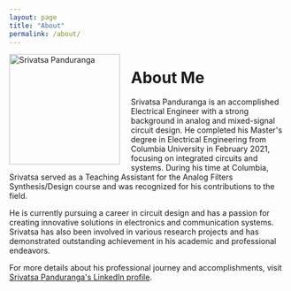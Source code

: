 ```yaml
---
layout: page
title: "About"
permalink: /about/
---
```


<img src="{{ '/assets/images/profile.jpg' | relative_url }}" alt="Srivatsa Panduranga" style="width:200px; float:left; margin-right:20px;"/>

# About Me

Srivatsa Panduranga is an accomplished Electrical Engineer with a strong background in analog and mixed-signal circuit design. He completed his Master's degree in Electrical Engineering from Columbia University in February 2021, focusing on integrated circuits and systems. During his time at Columbia, Srivatsa served as a Teaching Assistant for the Analog Filters Synthesis/Design course and was recognized for his contributions to the field.

He is currently pursuing a career in circuit design and has a passion for creating innovative solutions in electronics and communication systems. Srivatsa has also been involved in various research projects and has demonstrated outstanding achievement in his academic and professional endeavors.

For more details about his professional journey and accomplishments, visit [Srivatsa Panduranga's LinkedIn profile](https://www.linkedin.com/in/srivatsa-panduranga).
